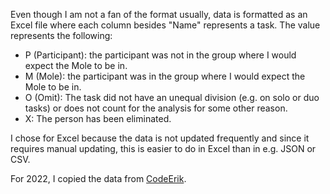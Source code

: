 Even though I am not a fan of the format usually, data is formatted as an Excel file where each column besides "Name"
represents a task. The value represents the following:
- P (Participant): the participant was not in the group where I would expect the Mole to be in.
- M (Mole): the participant was in the group where I would expect the Mole to be in.
- O (Omit): The task did not have an unequal division (e.g. on solo or duo tasks) or does not count for the analysis
  for some other reason.
- X: The person has been eliminated.

I chose for Excel because the data is not updated frequently and since it requires manual updating, this is easier to do
in Excel than in e.g. JSON or CSV.

For 2022, I copied the data from [CodeErik](https://www.codeerik.nl/widm-2023-op-zoek-naar-de-mol-met-data-analyse/).
